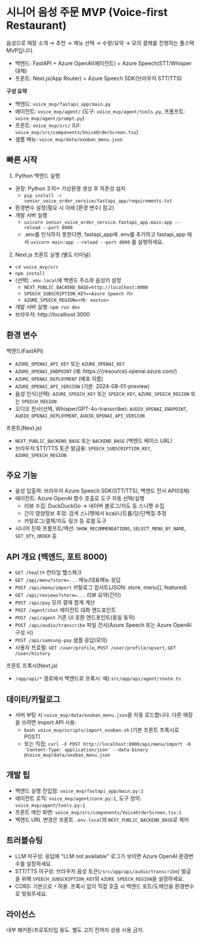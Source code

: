 # 시니어 음성 주문 MVP (Voice-first Restaurant)

음성으로 매장 소개 → 추천 → 메뉴 선택 → 수량/요약 → 모의 결제를 진행하는 풀스택 MVP입니다.
- 백엔드: FastAPI + Azure OpenAI(에이전트) + Azure Speech(STT/Whisper 대체)
- 프론트: Next.js(App Router) + Azure Speech SDK(브라우저 STT/TTS)

**구성 요약**
- 백엔드: `voice_mvp/fastapi_app/main.py`
- 에이전트: `voice_mvp/agent/` (도구: `voice_mvp/agent/tools.py`, 프롬프트: `voice_mvp/agent/prompt.py`)
- 프론트: `voice_mvp/src/` (UI: `voice_mvp/src/components/VoiceOrderScreen.tsx`)
- 샘플 메뉴: `voice_mvp/data/oxoban_menu.json`

## 빠른 시작

1) Python 백엔드 실행
- 권장: Python 3.10+ 가상환경 생성 후 의존성 설치
  - `pip install -r senior_voice_order_service/fastapi_app/requirements.txt`
- 환경변수 설정(필요 시 아래 [환경 변수] 참고)
- 개발 서버 실행
  - `uvicorn senior_voice_order_service.fastapi_app.main:app --reload --port 8000`
  - .env를 인식하지 못한다면, fastapi_app에 .env를 추가하고 fastapi_app 에서 `uvicorn main:app --reload --port 8000` 를 실행하세요.

2) Next.js 프론트 실행 (별도 터미널)
- `cd voice_mvp/src`
- `npm install`
- (선택) `.env.local`에 백엔드 주소와 음성키 설정
  - `NEXT_PUBLIC_BACKEND_BASE=http://localhost:8000`
  - `SPEECH_SUBSCRIPTION_KEY=<Azure Speech 키>`
  - `AZURE_SPEECH_REGION=<예: eastus>`
- 개발 서버 실행: `npm run dev`
- 브라우저: http://localhost:3000

## 환경 변수

백엔드(FastAPI)
- `AZURE_OPENAI_API_KEY` 또는 `AZURE_OPENAI_KEY`
- `AZURE_OPENAI_ENDPOINT` (예: https://{resource}.openai.azure.com/)
- `AZURE_OPENAI_DEPLOYMENT` (배포 이름)
- `AZURE_OPENAI_API_VERSION` (기본: 2024-08-01-preview)
- 음성 인식(선택): `AZURE_SPEECH_KEY` 또는 `SPEECH_KEY`, `AZURE_SPEECH_REGION` 또는 `SPEECH_REGION`
- 오디오 전사(선택, Whisper/GPT-4o-transcribe): `AUDIO_OPENAI_ENDPOINT`, `AUDIO_OPENAI_DEPLOYMENT`, `AUDIO_OPENAI_API_VERSION`

프론트(Next.js)
- `NEXT_PUBLIC_BACKEND_BASE` 또는 `BACKEND_BASE` (백엔드 베이스 URL)
- 브라우저 STT/TTS 토큰 발급용: `SPEECH_SUBSCRIPTION_KEY`, `AZURE_SPEECH_REGION`

## 주요 기능
- 음성 입출력: 브라우저 Azure Speech SDK(STT/TTS), 백엔드 전사 API(대체)
- 에이전트: Azure OpenAI 함수 호출로 도구 자동 선택/실행
  - 리뷰 수집: DuckDuckGo → 네이버 블로그/지도 등 스니펫 수집
  - 간이 영양정보 추정: 검색 스니펫에서 kcal/나트륨/당/단백질 추정
  - 카탈로그/결제/지도 링크 등 로컬 도구
- 시니어 친화 프롬프트/액션: `SHOW_RECOMMENDATIONS`, `SELECT_MENU_BY_NAME`, `SET_QTY`, `ORDER` 등

## API 개요 (백엔드, 포트 8000)
- `GET /health` 런타임 헬스체크
- `GET /api/menu?store=...` 메뉴/대표메뉴 응답
- `POST /api/menu/import` 카탈로그 업서트(JSON: store, menu[], featured)
- `GET /api/reviews?store=...` 리뷰 요약(간이)
- `POST /api/pay` 모의 결제 합계 계산
- `POST /agent/chat` 에이전트 대화 엔드포인트
- `POST /api/agent` 기존 UI 호환 엔드포인트(동일 동작)
- `POST /api/audio/transcribe` 파일 전사(Azure Speech 또는 Azure OpenAI 구성 시)
- `POST /api/samsung-pay` 샘플 응답(모의)
- 사용자 프로필: `GET /user/profile`, `POST /user/profile/upsert`, `GET /user/history`

프론트 프록시(Next.js)
- `/app/api/*` 경로에서 백엔드로 프록시: 예) `src/app/api/agent/route.ts`

## 데이터/카탈로그
- 서버 부팅 시 `voice_mvp/data/oxoban_menu.json`을 자동 로드합니다. 다른 매장을 쓰려면 Import API 사용:
  - `bash voice_mvp/scripts/import_oxoban.sh` (기본 프론트 프록시로 POST)
  - 또는 직접: `curl -X POST http://localhost:8000/api/menu/import -H 'Content-Type: application/json' --data-binary @voice_mvp/data/oxoban_menu.json`

## 개발 팁
- 백엔드 실행 진입점: `voice_mvp/fastapi_app/main.py:1`
- 에이전트 로직: `voice_mvp/agent/core.py:1`, 도구 정의: `voice_mvp/agent/tools.py:1`
- 프론트 메인 화면: `voice_mvp/src/components/VoiceOrderScreen.tsx:1`
- 백엔드 URL 변경은 프론트 `.env.local`의 `NEXT_PUBLIC_BACKEND_BASE`로 제어

## 트러블슈팅
- LLM 미구성: 응답에 "LLM not available" 로그가 보이면 Azure OpenAI 환경변수를 설정하세요.
- STT/TTS 미구성: 브라우저 음성 토큰(`/src/app/api/audio/transcribe`) 발급을 위해 `SPEECH_SUBSCRIPTION_KEY`와 `AZURE_SPEECH_REGION`을 설정하세요.
- CORS: 기본으로 `*` 허용. 프록시 없이 직접 호출 시 백엔드 포트/도메인을 환경변수로 맞춰주세요.

## 라이선스
내부 해커톤/프로토타입 용도. 별도 고지 전까지 상용 사용 금지.
